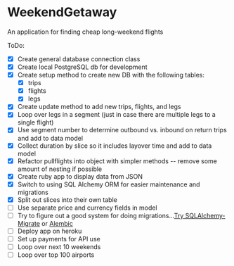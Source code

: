 # WeekendGetaway
An application for finding cheap long-weekend flights

ToDo:
* [x] Create general database connection class
*   [x] Create local PostgreSQL db for development
* [x] Create setup method to create new DB with the following tables:
  * [x] trips
  * [x] flights
  * [x] legs
* [x] Create update method to add new trips, flights, and legs
* [x] Loop over legs in a segment (just in case there are multiple legs to a single flight)
* [x] Use segment number to determine outbound vs. inbound on return trips and add to data model
* [x] Collect duration by slice so it includes layover time and add to data model
* [x] Refactor pullflights into object with simpler methods -- remove some amount of nesting if possible
* [x] Create ruby app to display data from JSON
* [x] Switch to using SQL Alchemy ORM for easier maintenance and migrations
* [x] Split out slices into their own table
* [ ] Use separate price and currency fields in model
* [ ] Try to figure out  a good system for doing migrations...[Try SQLAlchemy-Migrate](http://www.karoltomala.com/blog/?p=633) or [Alembic](http://alembic.readthedocs.org/en/latest/tutorial.html)
* [ ] Deploy app on heroku
* [ ] Set up payments for API use
* [ ] Loop over next 10 weekends
* [ ] Loop over top 100 airports
